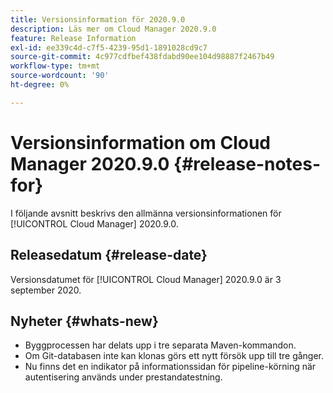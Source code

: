```yaml
---
title: Versionsinformation för 2020.9.0
description: Läs mer om Cloud Manager 2020.9.0
feature: Release Information
exl-id: ee339c4d-c7f5-4239-95d1-1891028cd9c7
source-git-commit: 4c977cdfbef438fdabd90ee104d98887f2467b49
workflow-type: tm+mt
source-wordcount: '90'
ht-degree: 0%

---
```


# Versionsinformation om Cloud Manager 2020.9.0 {#release-notes-for}

I följande avsnitt beskrivs den allmänna versionsinformationen för [!UICONTROL Cloud Manager] 2020.9.0.

## Releasedatum {#release-date}

Versionsdatumet för [!UICONTROL Cloud Manager] 2020.9.0 är 3 september 2020.

## Nyheter {#whats-new}

* Byggprocessen har delats upp i tre separata Maven-kommandon.
* Om Git-databasen inte kan klonas görs ett nytt försök upp till tre gånger.
* Nu finns det en indikator på informationssidan för pipeline-körning när autentisering används under prestandatestning.
